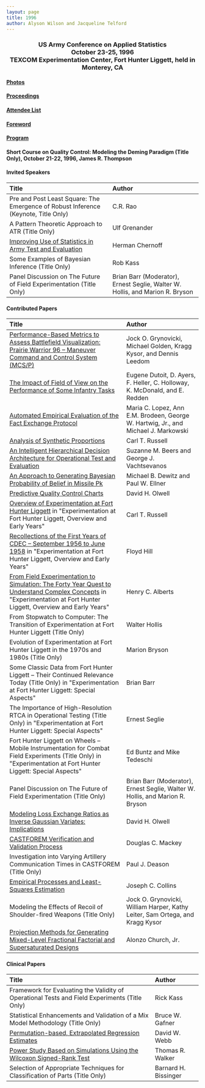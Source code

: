 ```yaml
---
layout: page
title: 1996
author: Alyson Wilson and Jacqueline Telford
---
```

<div align="center"><h3>US Army Conference on Applied Statistics<br>
October 23-25, 1996<br>
TEXCOM Experimentation Center, Fort Hunter Liggett, held in Monterey, CA</h3></div>


#### [Photos](https://alysongwilson.github.io/ACAS/DOE5/1996.pdf)

#### [Proceedings](https://alysongwilson.github.io/ACAS/DOE5/ACAS02.pdf#page=1)

#### [Attendee List](https://alysongwilson.github.io/ACAS/DOE5/ACAS02.pdf#page=217)

#### [Foreword](https://alysongwilson.github.io/ACAS/DOE5/ACAS02.pdf#page=5)

#### [Program](https://alysongwilson.github.io/ACAS/DOE5/ACAS02.pdf#page=9)

#### Short Course on Quality Control: Modeling the Deming Paradigm (Title Only), October 21-22, 1996, James R. Thompson


#### Invited Speakers

| Title | Author |
| :--- | :--- |
| Pre and Post Least Square: The Emergence of Robust Inference (Keynote, Title Only) | C.R. Rao |
| A Pattern Theoretic Approach to ATR (Title Only) | Ulf Grenander |
| [Improving Use of Statistics in Army Test and Evaluation](https://alysongwilson.github.io/ACAS/DOE5/ACAS02.pdf#page=115) | Herman Chernoff |
| Some Examples of Bayesian Inference (Title Only) | Rob Kass |
| Panel Discussion on The Future of Field Experimentation (Title Only) | Brian Barr (Moderator), Ernest Seglie, Walter W. Hollis, and Marion R. Bryson |


#### Contributed Papers

| Title | Author |
| :--- | :--- |
| [Performance-Based Metrics to Assess Battlefield Visualization: Prairie Warrior 96 – Maneuver Command and Control System (MCS/P)](https://alysongwilson.github.io/ACAS/DOE5/ACAS02.pdf#page=15) | Jock O. Grynovicki, Michael Golden, Kragg Kysor, and Dennis Leedom |
| [The Impact of Field of View on the Performance of Some Infantry Tasks](https://alysongwilson.github.io/ACAS/DOE5/ACAS02.pdf#page=31) | Eugene Dutoit, D. Ayers, F. Heller, C. Holloway, K. McDonald, and E. Redden |
| [Automated Empirical Evaluation of the Fact Exchange Protocol](https://alysongwilson.github.io/ACAS/DOE5/ACAS02.pdf#page=41) | Maria C. Lopez, Ann E.M. Brodeen, George W. Hartwig, Jr., and Michael J. Markowski |
| [Analysis of Synthetic Proportions](https://alysongwilson.github.io/ACAS/DOE5/ACAS02.pdf#page=49) | Carl T. Russell |
| [An Intelligent Hierarchical Decision Architecture for Operational Test and Evaluation](https://alysongwilson.github.io/ACAS/DOE5/ACAS02.pdf#page=57) | Suzanne M. Beers and George J. Vachtsevanos |
| [An Approach to Generating Bayesian Probability of Belief in Missile Pk](https://alysongwilson.github.io/ACAS/DOE5/ACAS02.pdf#page=69) | Michael B. Dewitz and Paul W. Ellner |
| [Predictive Quality Control Charts](https://alysongwilson.github.io/ACAS/DOE5/ACAS02.pdf#page=81) | David H. Olwell |
| [Overview of Experimentation at Fort Hunter Liggett](https://alysongwilson.github.io/ACAS/DOE5/ACAS02.pdf#page=131) in "Experimentation at Fort Hunter Liggett, Overview and Early Years" | Carl T. Russell |
| [Recollections of the First Years of CDEC – September 1956 to June 1958](https://alysongwilson.github.io/ACAS/DOE5/ACAS02.pdf#page=133) in "Experimentation at Fort Hunter Liggett, Overview and Early Years" | Floyd Hill |
| [From Field Experimentation to Simulation: The Forty Year Quest to Understand Complex Concepts](https://alysongwilson.github.io/ACAS/DOE5/ACAS02.pdf#page=141) in "Experimentation at Fort Hunter Liggett, Overview and Early Years" | Henry C. Alberts |
| From Stopwatch to Computer: The Transition of Experimentation at Fort Hunter Liggett (Title Only) | Walter Hollis |
| Evolution of Experimentation at Fort Hunter Liggett in the 1970s and 1980s (Title Only) | Marion Bryson |
| Some Classic Data from Fort Hunter Liggett – Their Continued Relevance Today (Title Only) in "Experimentation at Fort Hunter Liggett: Special Aspects" | Brian Barr |
| The Importance of High-Resolution RTCA in Operational Testing (Title Only) in "Experimentation at Fort Hunter Liggett: Special Aspects" | Ernest Seglie |
| Fort Hunter Liggett on Wheels – Mobile Instrumentation for Combat Field Experiments (Title Only) in "Experimentation at Fort Hunter Liggett: Special Aspects" | Ed Buntz and Mike Tedeschi |
| Panel Discussion on The Future of Field Experimentation (Title Only) | Brian Barr (Moderator), Ernest Seglie, Walter W. Hollis, and Marion R. Bryson |
| [Modeling Loss Exchange Ratios as Inverse Gaussian Variates: Implications](https://alysongwilson.github.io/ACAS/DOE5/ACAS02.pdf#page=151) | David H. Olwell |
| [CASTFOREM Verification and Validation Process](https://alysongwilson.github.io/ACAS/DOE5/ACAS02.pdf#page=167) | Douglas C. Mackey |
| Investigation into Varying Artillery Communication Times in CASTFOREM (Title Only) | Paul J. Deason |
| [Empirical Processes and Least-Squares Estimation](https://alysongwilson.github.io/ACAS/DOE5/ACAS02.pdf#page=187) | Joseph C. Collins |
| Modeling the Effects of Recoil of Shoulder-fired Weapons (Title Only) | Jock O. Grynovicki, William Harper, Kathy Leiter, Sam Ortega, and Kragg Kysor |
| [Projection Methods for Generating Mixed-Level Fractional Factorial and Supersaturated Designs](https://alysongwilson.github.io/ACAS/DOE5/ACAS02.pdf#page=201) | Alonzo Church, Jr. |


#### Clinical Papers

| Title | Author |
| :--- | :--- |
| Framework for Evaluating the Validity of Operational Tests and Field Experiments (Title Only) | Rick Kass |
| Statistical Enhancements and Validation of a Mix Model Methodology (Title Only) | Bruce W. Gafner |
| [Permutation-based, Extrapolated Regression Estimates](https://alysongwilson.github.io/ACAS/DOE5/ACAS02.pdf#page=99) | David W. Webb |
| [Power Study Based on Simulations Using the Wilcoxon Signed-Rank Test](https://alysongwilson.github.io/ACAS/DOE5/ACAS02.pdf#page=105) | Thomas R. Walker |
| Selection of Appropriate Techniques for Classification of Parts (Title Only) | Barnard H. Bissinger |
